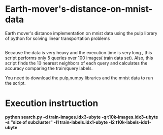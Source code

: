 # Earth-mover's-distance-on-mnist-data
Earth mover's distance implementation on mnist data using the pulp library of python for solving linear transportation problems

##
Because the data is very heavy and the execution time is very long , this script performs only 5 queries over 100 images( train data set).
Αlso, this script finds the 10 nearest neighbors of each query  and calculates the accuracy comparing the train/query labels.

You need to download the pulp,numpy libraries and the mnist data to run the script.
# Execution instrtuction
#### python search.py -d train-images.idx3-ubyte -q t10k-images.idx3-ubyte -s "size of subcluster" -l1 train-labels.idx1-ubyte -l2 t10k-labels-idx1-ubyte

